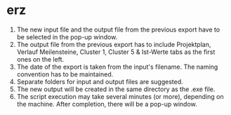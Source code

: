 # erz

1. The new input file and the output file from the previous export have to be selected in the pop-up window.
2. The output file from the previous export has to include Projektplan, Verlauf Meilensteine, Cluster 1, Cluster 5 & Ist-Werte tabs as the first ones on the left.
3. The date of the export is taken from the input's filename. The naming convention has to be maintained.
4. Separate folders for input and output files are suggested.
5. The new output will be created in the same directory as the .exe file.
6. The script execution may take several minutes (or more), depending on the machine. After completion, there will be a pop-up window.
